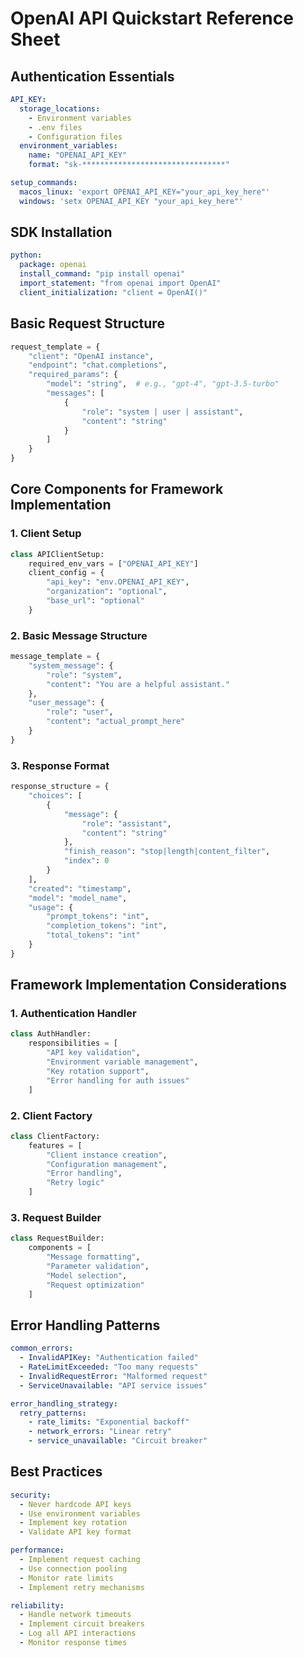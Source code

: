 # OpenAI API Quickstart Reference Sheet

## Authentication Essentials
```yaml
API_KEY:
  storage_locations:
    - Environment variables
    - .env files
    - Configuration files
  environment_variables:
    name: "OPENAI_API_KEY"
    format: "sk-********************************"

setup_commands:
  macos_linux: 'export OPENAI_API_KEY="your_api_key_here"'
  windows: 'setx OPENAI_API_KEY "your_api_key_here"'
```

## SDK Installation
```yaml
python:
  package: openai
  install_command: "pip install openai"
  import_statement: "from openai import OpenAI"
  client_initialization: "client = OpenAI()"
```

## Basic Request Structure
```python
request_template = {
    "client": "OpenAI instance",
    "endpoint": "chat.completions",
    "required_params": {
        "model": "string",  # e.g., "gpt-4", "gpt-3.5-turbo"
        "messages": [
            {
                "role": "system | user | assistant",
                "content": "string"
            }
        ]
    }
}
```

## Core Components for Framework Implementation

### 1. Client Setup
```python
class APIClientSetup:
    required_env_vars = ["OPENAI_API_KEY"]
    client_config = {
        "api_key": "env.OPENAI_API_KEY",
        "organization": "optional",
        "base_url": "optional"
    }
```

### 2. Basic Message Structure
```python
message_template = {
    "system_message": {
        "role": "system",
        "content": "You are a helpful assistant."
    },
    "user_message": {
        "role": "user",
        "content": "actual_prompt_here"
    }
}
```

### 3. Response Format
```python
response_structure = {
    "choices": [
        {
            "message": {
                "role": "assistant",
                "content": "string"
            },
            "finish_reason": "stop|length|content_filter",
            "index": 0
        }
    ],
    "created": "timestamp",
    "model": "model_name",
    "usage": {
        "prompt_tokens": "int",
        "completion_tokens": "int",
        "total_tokens": "int"
    }
}
```

## Framework Implementation Considerations

### 1. Authentication Handler
```python
class AuthHandler:
    responsibilities = [
        "API key validation",
        "Environment variable management",
        "Key rotation support",
        "Error handling for auth issues"
    ]
```

### 2. Client Factory
```python
class ClientFactory:
    features = [
        "Client instance creation",
        "Configuration management",
        "Error handling",
        "Retry logic"
    ]
```

### 3. Request Builder
```python
class RequestBuilder:
    components = [
        "Message formatting",
        "Parameter validation",
        "Model selection",
        "Request optimization"
    ]
```

## Error Handling Patterns
```yaml
common_errors:
  - InvalidAPIKey: "Authentication failed"
  - RateLimitExceeded: "Too many requests"
  - InvalidRequestError: "Malformed request"
  - ServiceUnavailable: "API service issues"

error_handling_strategy:
  retry_patterns:
    - rate_limits: "Exponential backoff"
    - network_errors: "Linear retry"
    - service_unavailable: "Circuit breaker"
```

## Best Practices
```yaml
security:
  - Never hardcode API keys
  - Use environment variables
  - Implement key rotation
  - Validate API key format

performance:
  - Implement request caching
  - Use connection pooling
  - Monitor rate limits
  - Implement retry mechanisms

reliability:
  - Handle network timeouts
  - Implement circuit breakers
  - Log all API interactions
  - Monitor response times
```

